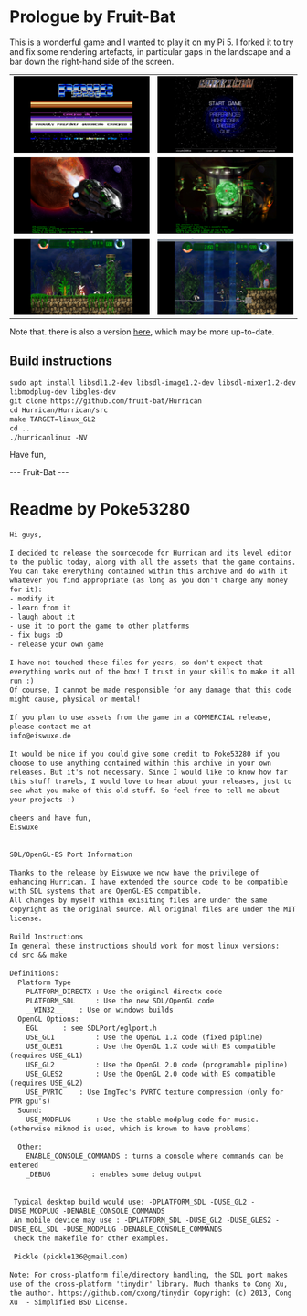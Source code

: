 # Prologue by Fruit-Bat
This is a wonderful game and I wanted to play it on my Pi 5.
I forked it to try and fix some rendering artefacts, in particular gaps in the landscape and a bar down the right-hand side of the screen.

<table>
	<tr>
		<td><img src="./screen_shots/hurrican_poke.png" /></td>
		<td><img src="./screen_shots/hurrican_menu_1.png" /></td>
	</tr>
	<tr>
		<td><img src="./screen_shots/hurrican_intro_1.png" /></td>
		<td><img src="./screen_shots/hurrican_intro_2.png" /></td>
	</tr>
	<tr>
		<td><img src="./screen_shots/hurrican_gameplay_5.png" /></td>
		<td><img src="./screen_shots/hurrican_gameplay_3.png" /></td>
	</tr>	
</table>

Note that. there is also a version [here](https://github.com/fruit-bat/HurricanGame), which may be more up-to-date. 

## Build instructions
```
sudo apt install libsdl1.2-dev libsdl-image1.2-dev libsdl-mixer1.2-dev libmodplug-dev libgles-dev
git clone https://github.com/fruit-bat/Hurrican
cd Hurrican/Hurrican/src
make TARGET=linux_GL2
cd ..
./hurricanlinux -NV
```

Have fun,

--- Fruit-Bat ---

# Readme by Poke53280
```
Hi guys,

I decided to release the sourcecode for Hurrican and its level editor to the public today, along with all the assets that the game contains.
You can take everything contained within this archive and do with it whatever you find appropriate (as long as you don't charge any money for it):
- modify it
- learn from it
- laugh about it
- use it to port the game to other platforms
- fix bugs :D
- release your own game

I have not touched these files for years, so don't expect that everything works out of the box! I trust in your skills to make it all run :)
Of course, I cannot be made responsible for any damage that this code might cause, physical or mental!

If you plan to use assets from the game in a COMMERCIAL release, please contact me at
info@eiswuxe.de

It would be nice if you could give some credit to Poke53280 if you choose to use anything contained within this archive in your own releases. But it's not necessary. Since I would like to know how far this stuff travels, I would love to hear about your releases, just to see what you make of this old stuff. So feel free to tell me about your projects :)

cheers and have fun,
Eiswuxe


SDL/OpenGL-ES Port Information

Thanks to the release by Eiswuxe we now have the privilege of enhancing Hurrican. I have extended the source code to be compatible with SDL systems that are OpenGL-ES compatible.
All changes by myself within exisiting files are under the same copyright as the original source. All original files are under the MIT license.

Build Instructions
In general these instructions should work for most linux versions:
cd src && make

Definitions:
  Platform Type
	PLATFORM_DIRECTX : Use the original directx code
	PLATFORM_SDL     : Use the new SDL/OpenGL code
	__WIN32__	 : Use on windows builds
  OpenGL Options:
  	EGL		 : see SDLPort/eglport.h
	USE_GL1          : Use the OpenGL 1.X code (fixed pipline)
	USE_GLES1        : Use the OpenGL 1.X code with ES compatible (requires USE_GL1)
	USE_GL2          : Use the OpenGL 2.0 code (programable pipline)
	USE_GLES2        : Use the OpenGL 2.0 code with ES compatible (requires USE_GL2)
	USE_PVRTC	 : Use ImgTec's PVRTC texture compression (only for PVR gpu's)
  Sound:
  	USE_MODPLUG      : Use the stable modplug code for music. (otherwise mikmod is used, which is known to have problems)
  	
  Other:
  	ENABLE_CONSOLE_COMMANDS : turns a console where commands can be entered
  	_DEBUG			: enables some debug output
  	
  	
 Typical desktop build would use: -DPLATFORM_SDL -DUSE_GL2 -DUSE_MODPLUG -DENABLE_CONSOLE_COMMANDS
 An mobile device may use : -DPLATFORM_SDL -DUSE_GL2 -DUSE_GLES2 -DUSE_EGL_SDL -DUSE_MODPLUG -DENABLE_CONSOLE_COMMANDS
 Check the makefile for other examples.
 
 Pickle (pickle136@gmail.com)

Note: For cross-platform file/directory handling, the SDL port makes use of the cross-platform 'tinydir' library. Much thanks to Cong Xu, the author. https://github.com/cxong/tinydir Copyright (c) 2013, Cong Xu  - Simplified BSD License.
```
